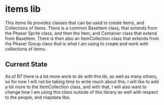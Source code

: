 # items lib

This items lib provides classes that can be used to create Items, and Collections of Items. There is a common BaseItem class, that extends from the Phaser Sprite class, and then the Item, and Container class that extend from BaseItem. There is then also an ItemCollection class that extends from the Phaser Group class that is what I am using to create and work with collections of items.

## Current State

As of R7 there is a lot more work to do with this lib, as well as many others, so for now I will not be taking time to write much about this. I will like to add a lot more to the ItemCollection class, and with that, I will also want to change how I am using this class outside of this library as well with respect to the people, and mapdata libs.

